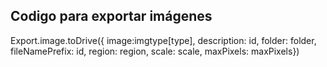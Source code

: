 ## Codigo para exportar imágenes

Export.image.toDrive({
        image:imgtype[type],
        description: id,
        folder: folder,
        fileNamePrefix: id,
        region: region,
        scale: scale,
        maxPixels: maxPixels})
